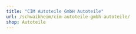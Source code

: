 ```yaml
---
title: "CIM Autoteile GmbH Autoteile"
url: /schwaikheim/cim-autoteile-gmbh-autoteile/
shop: Autoteile
---
```

